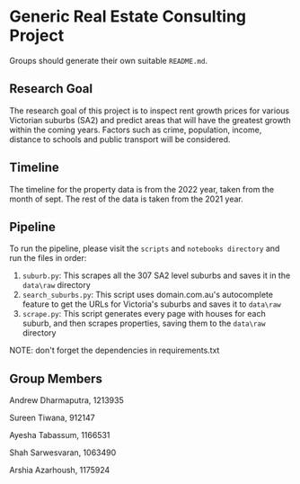 # Generic Real Estate Consulting Project
Groups should generate their own suitable `README.md`.

## Research Goal
The research goal of this project is to inspect rent growth prices for various Victorian suburbs (SA2) and predict areas that will have the greatest growth within the coming years. Factors such as crime, population, income, distance to schools and public transport will be considered. 

## Timeline
The timeline for the property data is from the 2022 year, taken from the month of sept. The rest of the data is taken from the 2021 year. 

## Pipeline
To run the pipeline, please visit the `scripts` and `notebooks directory` and run the files in order:
1. `suburb.py`: This scrapes all the 307 SA2 level suburbs and saves it in the `data\raw` directory
2. `search_suburbs.py`: This script uses domain.com.au's autocomplete feature to get the URLs for Victoria's suburbs and saves it to `data\raw`
3. `scrape.py`: This script generates every page with houses for each suburb, and then scrapes properties, saving them to the `data\raw` directory

NOTE: don't forget the dependencies in requirements.txt


## Group Members 
Andrew Dharmaputra, 1213935

Sureen Tiwana, 912147

Ayesha Tabassum, 1166531

Shah Sarwesvaran, 1063490

Arshia Azarhoush, 1175924

